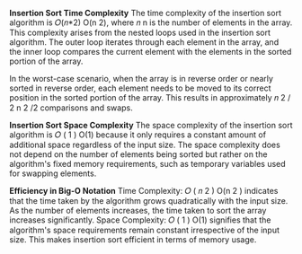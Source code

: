 **Insertion Sort Time Complexity**
The time complexity of the insertion sort algorithm is 
𝑂(𝑛*2)
O(n 2), where 
𝑛
n is the number of elements in the array. This complexity arises from the nested loops used in the insertion sort algorithm. The outer loop iterates through each element in the array, and the inner loop compares the current element with the elements in the sorted portion of the array.

In the worst-case scenario, when the array is in reverse order or nearly sorted in reverse order, each element needs to be moved to its correct position in the sorted portion of the array. This results in approximately 
𝑛
2
/
2
n 
2
 /2 comparisons and swaps.

**Insertion Sort Space Complexity**
The space complexity of the insertion sort algorithm is 
𝑂
(
1
)
O(1) because it only requires a constant amount of additional space regardless of the input size. The space complexity does not depend on the number of elements being sorted but rather on the algorithm's fixed memory requirements, such as temporary variables used for swapping elements.

**Efficiency in Big-O Notation**
Time Complexity: 
𝑂
(
𝑛
2
)
O(n 
2
 ) indicates that the time taken by the algorithm grows quadratically with the input size. As the number of elements increases, the time taken to sort the array increases significantly.
Space Complexity: 
𝑂
(
1
)
O(1) signifies that the algorithm's space requirements remain constant irrespective of the input size. This makes insertion sort efficient in terms of memory usage.